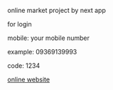 online market project by next app

for login

mobile: your mobile number

example: 09369139993

code: 1234

<a href="https://next-market-mu-five.vercel.app/" target="_blank">online website</a>